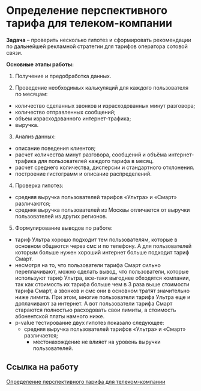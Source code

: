 # Определение перспективного тарифа для телеком-компании

**Задача** – проверить несколько гипотез и сформировать рекомендации по дальнейшей рекламной стратегии для тарифов оператора сотовой связи. 

**Основные этапы работы:**

1.	Получение и предобработка данных. 

2.	Проведение необходимых калькуляций для каждого пользователя по месяцам:
  - количество сделанных звонков и израсходованных минут разговора;
  - количество отправленных сообщений;
  - объем израсходованного интернет-трафика;
  - выручка.  

3.	Анализ данных:
  - описание поведения клиентов;
  - расчет количества минут разговора, сообщений и объёма интернет-трафика для пользователей каждого тарифа в месяц. 
  - расчет среднего количества, дисперсии и стандартного отклонения.
  - построение гистограмм и описание распределений.

4. Проверка гипотез:
  - средняя выручка пользователей тарифов «Ультра» и «Смарт» различаются;
  - средняя выручка пользователей из Москвы отличается от выручки пользователей из других регионов.

5. Формулирование выводов по работе:
  - тариф Ультра хорошо подходит тем пользователям, которые в основном общаются через смс и по телефону. А для пользователей которым больше нужен хороший интернет больше подходит тариф Смарт.
  - несмотря на то, что пользователи тарифа Смарт сильно переплачивают, можно сделать вывод, что пользователи, которые используют тариф Ультра, все-таки выгоднее обходятся компании, так как стоимость их тарифа больше чем в 3 раза выше стоимости тарифа Смарт, а звонков и смс они в основном тратят значительно ниже лимита. При этом, многие пользователи тарифа Ультра еще и доплачивают за интернет. А вот пользователи тарифа Смарт стараются полностью расходовать свои лимиты, а стоимость абонентской платы намного ниже.
  - p-value тестирование  двух гипотез показало следующее:
  	  - средняя выручка пользователей тарифов «Ультра» и «Смарт» различается;
    	  - местонахождение не влияет на уровень выручки пользователей.


## Ссылка на работу
[Определение перспективного тарифа для телеком-компании](https://github.com/Veronikask/Yandex-Practikum/blob/91d4e617b76b8651f8177782021748c112b1b60c/%D0%9F%D1%80%D0%BE%D0%B5%D0%BA%D1%82%2010:%20%D0%9E%D0%BF%D1%80%D0%B5%D0%B4%D0%B5%D0%BB%D0%B5%D0%BD%D0%B8%D0%B5%20%D0%BF%D0%B5%D1%80%D1%81%D0%BF%D0%B5%D0%BA%D1%82%D0%B8%D0%B2%D0%BD%D0%BE%D0%B3%D0%BE%20%D1%82%D0%B0%D1%80%D0%B8%D1%84%D0%B0%20%D0%B4%D0%BB%D1%8F%20%D1%82%D0%B5%D0%BB%D0%B5%D0%BA%D0%BE%D0%BC-%D0%BA%D0%BE%D0%BC%D0%BF%D0%B0%D0%BD%D0%B8%D0%B8/%D0%9E%D0%BF%D1%80%D0%B5%D0%B4%D0%B5%D0%BB%D0%B5%D0%BD%D0%B8%D0%B5%20%D0%BF%D0%B5%D1%80%D1%81%D0%BF%D0%B5%D0%BA%D1%82%D0%B8%D0%B2%D0%BD%D0%BE%D0%B3%D0%BE%20%D1%82%D0%B0%D1%80%D0%B8%D1%84%D0%B0%20%D0%B4%D0%BB%D1%8F%20%D1%82%D0%B5%D0%BB%D0%B5%D0%BA%D0%BE%D0%BC-%D0%BA%D0%BE%D0%BC%D0%BF%D0%B0%D0%BD%D0%B8%D0%B8.ipynb)
